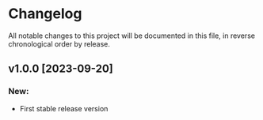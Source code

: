 # Changelog

All notable changes to this project will be documented in this file,
in reverse chronological order by release.

## v1.0.0 [2023-09-20]

### New:
* First stable release version
